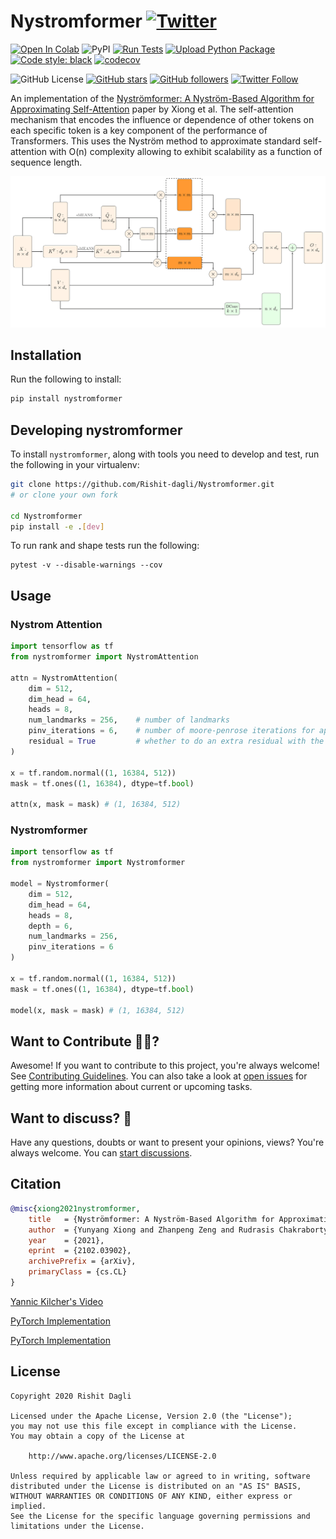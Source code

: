 # Nystromformer [![Twitter](https://img.shields.io/twitter/url?style=social&url=https%3A%2F%2Fgithub.com%2FRishit-dagli%2FNystromformer)](https://twitter.com/intent/tweet?text=Wow:&url=https%3A%2F%2Fgithub.com%2FRishit-dagli%2FNystromformer)

[![Open In Colab](https://colab.research.google.com/assets/colab-badge.svg)](https://colab.research.google.com/github/Rishit-dagli/Nystromformer/blob/main/example/nystromformer-example.ipynb)
![PyPI](https://img.shields.io/pypi/v/Nystromformer)
[![Run Tests](https://github.com/Rishit-dagli/Nystromformer/actions/workflows/tests.yml/badge.svg)](https://github.com/Rishit-dagli/Nystromformer/actions/workflows/tests.yml)
[![Upload Python Package](https://github.com/Rishit-dagli/Nystromformer/actions/workflows/python-publish.yml/badge.svg)](https://github.com/Rishit-dagli/Nystromformer/actions/workflows/python-publish.yml)
[![Code style: black](https://img.shields.io/badge/code%20style-black-000000.svg)](https://github.com/psf/black)
[![codecov](https://codecov.io/gh/Rishit-dagli/Nystromformer/branch/main/graph/badge.svg?token=CTXN1T8P2Q)](https://codecov.io/gh/Rishit-dagli/Nystromformer)


![GitHub License](https://img.shields.io/github/license/Rishit-dagli/Nystromformer)
[![GitHub stars](https://img.shields.io/github/stars/Rishit-dagli/Nystromformer?style=social)](https://github.com/Rishit-dagli/Nystromformer/stargazers)
[![GitHub followers](https://img.shields.io/github/followers/Rishit-dagli?label=Follow&style=social)](https://github.com/Rishit-dagli)
[![Twitter Follow](https://img.shields.io/twitter/follow/rishit_dagli?style=social)](https://twitter.com/intent/follow?screen_name=rishit_dagli)

An implementation of the [Nyströmformer: A Nyström-Based Algorithm for Approximating Self-Attention](https://arxiv.org/abs/2102.03902) paper by Xiong et al. The self-attention mechanism that encodes the influence or dependence of other tokens on each specific token is a key component of the performance of Transformers. This uses the Nyström method to approximate standard self-attention with O(n) complexity allowing to exhibit scalability as a function of sequence length.

![](media/nystromformer.png)

## Installation

Run the following to install:

```sh
pip install nystromformer
```

## Developing nystromformer

To install `nystromformer`, along with tools you need to develop and test, run the following in your virtualenv:

```sh
git clone https://github.com/Rishit-dagli/Nystromformer.git
# or clone your own fork

cd Nystromformer
pip install -e .[dev]
```

To run rank and shape tests run the following:

```
pytest -v --disable-warnings --cov
```

## Usage

### Nystrom Attention

```py
import tensorflow as tf
from nystromformer import NystromAttention

attn = NystromAttention(
    dim = 512,
    dim_head = 64,
    heads = 8,
    num_landmarks = 256,    # number of landmarks
    pinv_iterations = 6,    # number of moore-penrose iterations for approximating pinverse. 6 was recommended by the paper
    residual = True         # whether to do an extra residual with the value or not. supposedly faster convergence if turned on
)

x = tf.random.normal((1, 16384, 512))
mask = tf.ones((1, 16384), dtype=tf.bool)

attn(x, mask = mask) # (1, 16384, 512)
```

### Nystromformer

```py
import tensorflow as tf
from nystromformer import Nystromformer

model = Nystromformer(
    dim = 512,
    dim_head = 64,
    heads = 8,
    depth = 6,
    num_landmarks = 256,
    pinv_iterations = 6
)

x = tf.random.normal((1, 16384, 512))
mask = tf.ones((1, 16384), dtype=tf.bool)

model(x, mask = mask) # (1, 16384, 512)
```

## Want to Contribute 🙋‍♂️?

Awesome! If you want to contribute to this project, you're always welcome! See [Contributing Guidelines](CONTRIBUTING.md). You can also take a look at [open issues](https://github.com/Rishit-dagli/Nystromformer/issues) for getting more information about current or upcoming tasks.

## Want to discuss? 💬

Have any questions, doubts or want to present your opinions, views? You're always welcome. You can [start discussions](https://github.com/Rishit-dagli/Nystromformer/discussions).

## Citation

```bibtex
@misc{xiong2021nystromformer,
    title   = {Nyströmformer: A Nyström-Based Algorithm for Approximating Self-Attention},
    author  = {Yunyang Xiong and Zhanpeng Zeng and Rudrasis Chakraborty and Mingxing Tan and Glenn Fung and Yin Li and Vikas Singh},
    year    = {2021},
    eprint  = {2102.03902},
    archivePrefix = {arXiv},
    primaryClass = {cs.CL}
}
```

[Yannic Kilcher's Video](https://www.youtube.com/watch?v=m-zrcmRd7E4)

[PyTorch Implementation](https://github.com/mlpen/Nystromformer)

[PyTorch Implementation](https://github.com/lucidrains/nystrom-attention)

## License

```
Copyright 2020 Rishit Dagli

Licensed under the Apache License, Version 2.0 (the "License");
you may not use this file except in compliance with the License.
You may obtain a copy of the License at

    http://www.apache.org/licenses/LICENSE-2.0

Unless required by applicable law or agreed to in writing, software
distributed under the License is distributed on an "AS IS" BASIS,
WITHOUT WARRANTIES OR CONDITIONS OF ANY KIND, either express or implied.
See the License for the specific language governing permissions and
limitations under the License.
```
